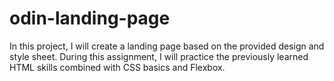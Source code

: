# odin-landing-page

In this project, I will create a landing page based on the provided design and style sheet.
During this assignment, I will practice the previously learned HTML skills combined with CSS basics and Flexbox.
